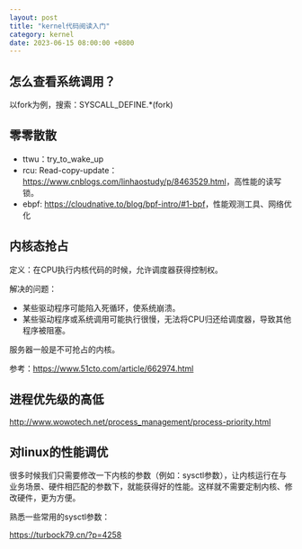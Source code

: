 ```yaml
---
layout: post
title: "kernel代码阅读入门"
category: kernel
date: 2023-06-15 08:00:00 +0800
---
```


## 怎么查看系统调用？

以fork为例，搜索：SYSCALL_DEFINE.*(fork)

## 零零散散

* ttwu：try_to_wake_up
* rcu: Read-copy-update：<https://www.cnblogs.com/linhaostudy/p/8463529.html>，高性能的读写锁。
* ebpf: <https://cloudnative.to/blog/bpf-intro/#1-bpf>，性能观测工具、网络优化

## 内核态抢占

定义：在CPU执行内核代码的时候，允许调度器获得控制权。

解决的问题：

* 某些驱动程序可能陷入死循环，使系统崩溃。
* 某些驱动程序或系统调用可能执行很慢，无法将CPU归还给调度器，导致其他程序被阻塞。

服务器一般是不可抢占的内核。

参考：<https://www.51cto.com/article/662974.html>

## 进程优先级的高低

<http://www.wowotech.net/process_management/process-priority.html>

## 对linux的性能调优

很多时候我们只需要修改一下内核的参数（例如：sysctl参数），让内核运行在与业务场景、硬件相匹配的参数下，就能获得好的性能。这样就不需要定制内核、修改硬件，更为方便。

熟悉一些常用的sysctl参数：

<https://turbock79.cn/?p=4258>
